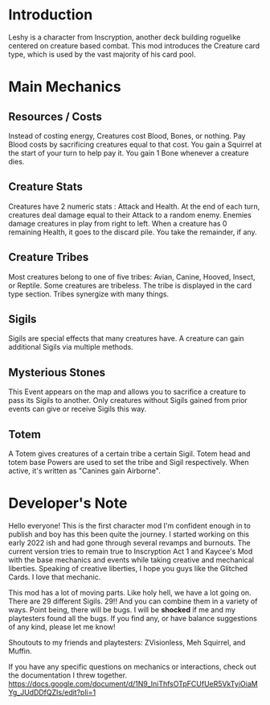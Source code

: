 # Introduction
Leshy is a character from Inscryption, another deck building roguelike centered on creature based combat. This mod introduces the Creature card type, which is used by the vast majority of his card pool.

# Main Mechanics
## Resources / Costs
Instead of costing energy, Creatures cost Blood, Bones, or nothing.
Pay Blood costs by sacrificing creatures equal to that cost. You gain a Squirrel at the start of your turn to help pay it.
You gain 1 Bone whenever a creature dies.

## Creature Stats
Creatures have 2 numeric stats : Attack and Health.
At the end of each turn, creatures deal damage equal to their Attack to a random enemy.
Enemies damage creatures in play from right to left. When a creature has 0 remaining Health, it goes to the discard pile. You take the remainder, if any.

## Creature Tribes
Most creatures belong to one of five tribes: Avian, Canine, Hooved, Insect, or Reptile. Some creatures are tribeless. The tribe is displayed in the card type section. Tribes synergize with many things.

## Sigils
Sigils are special effects that many creatures have. A creature can gain additional Sigils via multiple methods.

## Mysterious Stones
This Event appears on the map and allows you to sacrifice a creature to pass its Sigils to another. Only creatures without Sigils gained from prior events can give or receive Sigils this way.

## Totem
A Totem gives creatures of a certain tribe a certain Sigil. Totem head and totem base Powers are used to set the tribe and Sigil respectively. When active, it's written as "Canines gain Airborne".

# Developer's Note
Hello everyone! This is the first character mod I'm confident enough in to publish and boy has this been quite the journey. I started working on this early 2022 ish and had gone through several revamps and burnouts. The current version tries to remain true to Inscryption Act 1 and Kaycee's Mod with the base mechanics and events while taking creative and mechanical liberties. Speaking of creative liberties, I hope you guys like the Glitched Cards. I love that mechanic.

This mod has a lot of moving parts. Like holy hell, we have a lot going on. There are 29 different Sigils. 29!! And you can combine them in a variety of ways. Point being, there will be bugs. I will be **shocked** if me and my playtesters found all the bugs. If you find any, or have balance suggestions of any kind, please let me know!

Shoutouts to my friends and playtesters: ZVisionless, Meh Squirrel, and Muffin.

If you have any specific questions on mechanics or interactions, check out the documentation I threw together.
https://docs.google.com/document/d/1N9_IniThfsOTpFCUfUeR5VkTyiOiaMYg_JUdDDfQZIs/edit?pli=1